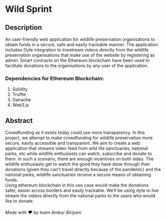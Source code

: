 # Wild Sprint

## Description
An user-friendly web application for wildlife preservation organisations to obtain funds in a secure, safe and easily trackable manner. The application includes Dyte integration to livestream videos directly from the wildlife preservation organisations that make use of the website by registering as admin. Smart contracts on the Ethereum blockchain have been used to facilitate donations to the organisations by any user of the application. 

### Dependencies for Ethereum Blockchain:
1. Solidity
2. Truffle
3. Ganache
4. Web3.js


## Abstract
Crowdfunding as it exists today could use more transparency. In this project, we attempt to make crowdfunding for wildlife preservation more secure, easily accessible and transparent. We aim to create a web application that streams video feed from wild life sanctuaries, national parks, etc while wildlife enthusiasts can watch, subscribe and donate to them. In such a scenario, there are enough incentives on both sides. The wildlife enthusiasts get to watch the good they have done through their donations (given they can't travel directly because of the pandemic) and the national parks, wildlife sanctuaries receive a secure means of obtaining funds. <br />
Using ethereum blockchain in this use case would make the donations safer, easier across borders and easily trackable. We’ll be using dyte to live stream the videos directly from the national parks to the users who would like to donate.

###### Made with ❤ by team Ambur Biriyani
